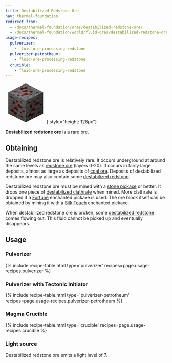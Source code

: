 ```yaml
---
title: Destabilized Redstone Ore
nav: thermal-foundation
redirect_from:
  - /docs/thermal-foundation/ores/destabilized-redstone-ore/
  - /docs/thermal-foundation/world/fluid-ores/destabilized-redstone-ore/
usage-recipes:
  pulverizer:
    - fluid-ore-processing-redstone
  pulverizer-petrotheum:
    - fluid-ore-processing-redstone
  crucible:
    - fluid-ore-processing-redstone
---
```


![Destabilized Redstone Ore](/assets/images/thermal-foundation/ore-fluid-redstone.png){:style="height: 128px"}


**Destabilized redstone ore** is a rare
[ore](https://minecraft.gamepedia.com/Ore).


Obtaining
---------
Destabilized redstone ore is relatively rare. It occurs underground at around
the same levels as [redstone ore](https://minecraft.gamepedia.com/Redstone_Ore)
(layers 0-20). It occurs in fairly large deposits, almost as large as deposits
of [coal ore](https://minecraft.gamepedia.com/Coal_Ore). Deposits of
destabilized redstone ore may also contain some [destabilized
redstone](/docs/destabilized-redstone/).

Destabilized redstone ore must be mined with a [stone
pickaxe](https://minecraft.gamepedia.com/Pickaxe) or better. It drops one piece
of [destabilized clathrate](/docs/destabilized-clathrate/) when mined. More
clathrate is dropped if a [Fortune](https://minecraft.gamepedia.com/Fortune)
enchanted pickaxe is used. The ore block itself can be obtained by mining it
with a [Silk Touch](https://minecraft.gamepedia.com/Silk_Touch) enchanted
pickaxe.

When destabilized redstone ore is broken, some [destabilized
redstone](/docs/destabilized-redstone/) comes flowing out. This fluid cannot be
picked up and eventually disappears.


Usage
-----

### Pulverizer
{% include recipe-table.html type='pulverizer' recipes=page.usage-recipes.pulverizer %}

### Pulverizer with Tectonic Initiator
{% include recipe-table.html type='pulverizer-petrotheum' recipes=page.usage-recipes.pulverizer-petrotheum %}

### Magma Crucible
{% include recipe-table.html type='crucible' recipes=page.usage-recipes.crucible %}

### Light source
Destabilized redstone ore emits a light level of 7.
